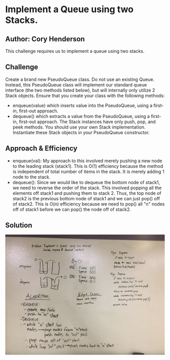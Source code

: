 # Implement a Queue using two Stacks.
## Author: Cory Henderson
This challenge requires us to implement a queue using two stacks.

## Challenge
Create a brand new PseudoQueue class. Do not use an existing Queue. Instead, this PseudoQueue class will implement our standard queue interface (the two methods listed below), but will internally only utilize 2 Stack objects. Ensure that you create your class with the following methods:

- enqueue(value) which inserts value into the PseudoQueue, using a first-in, first-out approach.
- dequeue() which extracts a value from the PseudoQueue, using a first-in, first-out approach.
The Stack instances have only push, pop, and peek methods. You should use your own Stack implementation. Instantiate these Stack objects in your PseudoQueue constructor.

## Approach & Efficiency
- enqueue(val): My approach to this involved merely pushing a new node to the leading stack (stack1). This is O(1) efficiency because the method is independent of total number of items in the stack.  It is merely adding 1 node to the stack.
- dequeue(): Since we would like to dequeue the bottom node of stack1, we need to reverse the order of the stack. This involved popping all the elements off stack1 and pushing them to stack 2. Thus, the top node of stack2 is the previous bottom node of stack1 and we can just pop() off of stack2. This is O(n) efficiency because we need to pop() all "n" nodes off of stack1 before we can pop() the node off of stack2.

## Solution
![alt](https://github.com/cory0s/data-structures-and-algorithms/blob/master/assets/queueWStacks.JPG)
